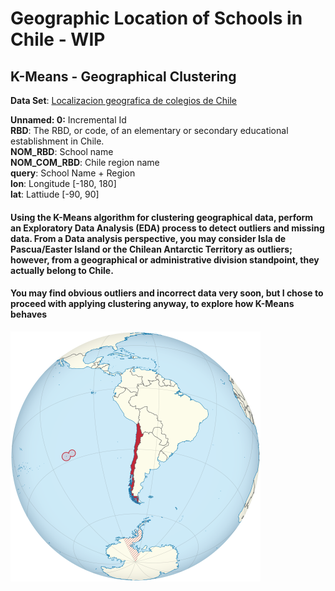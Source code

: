 # Geographic Location of Schools in Chile - WIP
## K-Means - Geographical Clustering

**Data Set**: [Localizacion geografica de colegios de Chile](https://www.kaggle.com/datasets/maxigaarp/localizacion-geografica-de-colegios-de-chile)

**Unnamed: 0:** Incremental Id\
**RBD**: The RBD, or code, of an elementary or secondary educational establishment in Chile.\
**NOM_RBD**: School name\
**NOM_COM_RBD**: Chile region name\
**query**: School Name + Region\
**lon**: Longitude [-180, 180]\
**lat**: Lattiude [-90, 90]

#### Using the K-Means algorithm for clustering geographical data, perform an Exploratory Data Analysis (EDA) process to detect outliers and missing data. From a Data analysis perspective, you may consider Isla de Pascua/Easter Island or the Chilean Antarctic Territory as outliers; however, from a geographical or administrative division standpoint, they actually belong to Chile.
#### You may find obvious outliers and incorrect data very soon, but I chose to proceed with applying clustering anyway, to explore how K-Means behaves

<img src="https://github.com/gauris26/Machine-Learning/blob/075bf0d8973d0e8d66ba8379c9d5f0e1a99c167d/clustering/images/Chile-World-Globe.png?raw=true" alt="Chile" width="400"/>
